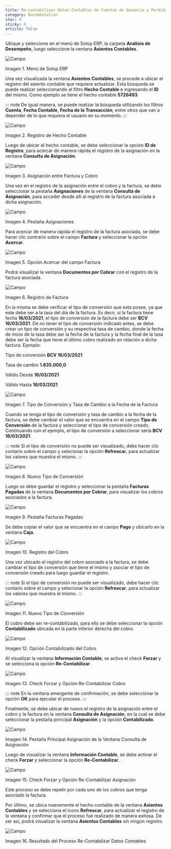 ```yaml
---
title: Re-contabilizar Datos Contables de Cuentas de Ganancia y Perdida
category: Documentation
star: 9
sticky: 9
article: false
---
```


Ubique y seleccione en el menú de Solop ERP, la carpeta **Análisis de Desempeño**, luego seleccione la ventana **Asientos Contables**.

![Campo](/assets/img/docs/accounting-management/acm-accounting-image625.png)

Imagen 1. Menú de Solop ERP

Una vez visualizada la ventana **Asientos Contables**, se procede a ubicar el registro del asiento contable que requiere actualizar. Esta búsqueda se puede realizar seleccionando el filtro **Hecho Contable** e ingresando el **ID** del mismo. Como ejemplo se tiene el hecho contable **5726493**.

::: note
De igual manera, se puede realizar la búsqueda utilizando los filtros **Cuenta**, **Fecha Contable**, **Fecha de la Transacción**, entre otros que van a depender de lo que requiera el usuario en su momento.
:::

![Campo](/assets/img/docs/accounting-management/acm-accounting-image626.png)

Imagen 2. Registro de Hecho Contable

Luego de ubicar el hecho contable, se debe seleccionar la opción **ID de Registro**, para acercar de manera rápida el registro de la asignación en la ventana **Consulta de Asignación**.

![Campo](/assets/img/docs/accounting-management/acm-accounting-image627.png)

Imagen 3. Asignación entre Factura y Cobro

Una vez en el registro de la asignación entre el cobro y la factura, se debe seleccionar la pestaña **Asignaciones** de la ventana **Consulta de Asignación**, para acceder desde allí al registro de la factura asociada a dicha asignación.

![Campo](/assets/img/docs/accounting-management/acm-accounting-image628.png)

Imagen 4. Pestaña Asignaciones

Para acercar de manera rápida el registro de la factura asociada, se debe hacer clic contrario sobre el campo **Factura** y seleccionar la opción **Acercar**.

![Campo](/assets/img/docs/accounting-management/acm-accounting-image629.png)

Imagen 5. Opción Acercar del campo Factura

Podrá visualizar la ventana **Documentos por Cobrar** con el registro de la factura asociada.

![Campo](/assets/img/docs/accounting-management/acm-accounting-image630.png)

Imagen 6. Registro de Factura

En la misma se debe verificar el tipo de conversión que esta posee, ya que este debe ser a la tasa del día de la factura. Es decir, si la factura tiene fecha **16/03/2021**, el tipo de conversión de la factura debe ser **BCV 16/03/2021**. De no tener el tipo de conversión indicado antes, se debe crear un tipo de conversión y su respectiva tasa de cambio, donde la fecha de inicio de la tasa debe ser la fecha de la factura y la fecha final de la tasa debe ser la fecha que tiene el último cobro realizado en relación a dicha factura. Ejemplo:

Tipo de conversión **BCV 16/03/2021**

Tasa de cambio **1.835.000,0**

Válido Desde **16/03/2021**

Válido Hasta **16/03/2021**

![Campo](/assets/img/docs/accounting-management/acm-accounting-image631.png)

Imagen 7. Tipo de Conversión y Tasa de Cambio a la Fecha de la Factura

Cuando se tenga el tipo de conversión y tasa de cambio a la fecha de la factura, se debe cambiar el valor que se encuentra en el campo **Tipo de Conversión** de la factura y seleccionar el tipo de conversión creado. Continuando con el ejemplo, el tipo de conversión a seleccionar sería **BCV 16/03/2021**.

::: note
Si el tipo de conversión no puede ser visualizado, debe hacer clic contario sobre el campo y selecionar la opción **Refrescar**, para actualizar los valores que muestra el mismo.
:::

![Campo](/assets/img/docs/accounting-management/acm-accounting-image632.png)

Imagen 8. Nuevo Tipo de Conversión

Luego se debe guardar el registro y seleccionar la pestaña **Facturas Pagadas** de la ventana **Documentos por Cobrar**, para visualizar los cobros asociados a la factura.

![Campo](/assets/img/docs/accounting-management/acm-accounting-image633.png)

Imagen 9. Pestaña Facturas Pagadas

Se debe copiar el valor que se encuentra en el campo **Pago** y ubicarlo en la ventana **Caja**.

![Campo](/assets/img/docs/accounting-management/acm-accounting-image634.png)

Imagen 10. Registro del Cobro

Una vez ubicado el registro del cobro asociado a la factura, se debe cambiar el tipo de conversión que tiene el mismo y asociar el tipo de conversión creado para luego guardar el registro.

::: note
Si el tipo de conversión no puede ser visualizado, debe hacer clic contario sobre el campo y selecionar la opción **Refrescar**, para actualizar los valores que muestra el mismo.
:::

![Campo](/assets/img/docs/accounting-management/acm-accounting-image635.png)

Imagen 11. Nuevo Tipo de Conversión

El cobro debe ser re-contabilizado, para ello se debe seleccionar la opción **Contabilizado** ubicada en la parte inferior derecha del cobro.

![Campo](/assets/img/docs/accounting-management/acm-accounting-image636.png)

Imagen 12. Opción Contabilizado del Cobro

Al visualizar la ventana **Información Contable**, se activa el check **Forzar** y se selecciona la opción **Re-Contabilizar**.

![Campo](/assets/img/docs/accounting-management/acm-accounting-image637.png)

Imagen 13. Check Forzar y Opción Re-Contabilizar Cobro

::: note
En la ventana emergente de confirmación, se debe seleccionar la opción **OK** para ejecutar el proceso.
:::

Finalmente, se debe ubicar de nuevo el registro de la asignación entre el cobro y la factura en la ventana **Consulta de Asignación**, en la cual se debe seleccionar la pestaña principal **Asignación** y la opción **Contabilizado**.

![Campo](/assets/img/docs/accounting-management/acm-accounting-image638.png)

Imagen 14. Pestaña Principal Asignación de la Ventana Consulta de Asignación

Luego de visualizar la ventana **Información Contable**, se debe activar el check **Forzar** y seleccionar la opción **Re-Contabilizar**.

![Campo](/assets/img/docs/accounting-management/acm-accounting-image639.png)

Imagen 15. Check Forzar y Opción Re-Contabilizar Asignación

Este proceso se debe repetir por cada uno de los cobros que tenga asociado la factura.

Por último, se ubica nuevamente el hecho contable de la ventana **Asientos Contables** y se selecciona el icono **Refrescar**, para actualizar el registro de la ventana y confirmar que el proceso fue realizado de manera exitosa. De ser así, podrá visualizar la ventana **Asientos Contables** sin ningún registro.

![Campo](/assets/img/docs/accounting-management/acm-accounting-image640.png)

Imagen 16. Resultado del Proceso Re-Contabilizar Datos Contables
